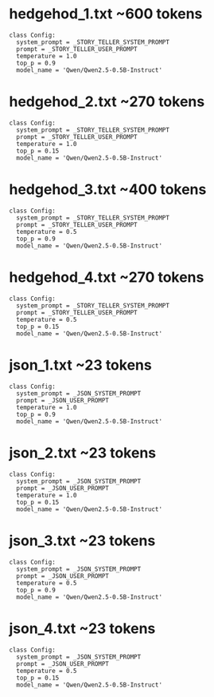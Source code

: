 # hedgehod_1.txt ~600 tokens
```
class Config:
  system_prompt = _STORY_TELLER_SYSTEM_PROMPT
  prompt = _STORY_TELLER_USER_PROMPT
  temperature = 1.0
  top_p = 0.9
  model_name = 'Qwen/Qwen2.5-0.5B-Instruct'
```

# hedgehod_2.txt ~270 tokens
```
class Config:
  system_prompt = _STORY_TELLER_SYSTEM_PROMPT
  prompt = _STORY_TELLER_USER_PROMPT
  temperature = 1.0
  top_p = 0.15
  model_name = 'Qwen/Qwen2.5-0.5B-Instruct'
```

# hedgehod_3.txt ~400 tokens
```
class Config:
  system_prompt = _STORY_TELLER_SYSTEM_PROMPT
  prompt = _STORY_TELLER_USER_PROMPT
  temperature = 0.5
  top_p = 0.9
  model_name = 'Qwen/Qwen2.5-0.5B-Instruct'
```

# hedgehod_4.txt ~270 tokens
```
class Config:
  system_prompt = _STORY_TELLER_SYSTEM_PROMPT
  prompt = _STORY_TELLER_USER_PROMPT
  temperature = 0.5
  top_p = 0.15
  model_name = 'Qwen/Qwen2.5-0.5B-Instruct'
```
# json_1.txt ~23 tokens
```
class Config:
  system_prompt = _JSON_SYSTEM_PROMPT
  prompt = _JSON_USER_PROMPT
  temperature = 1.0
  top_p = 0.9
  model_name = 'Qwen/Qwen2.5-0.5B-Instruct'
```

# json_2.txt ~23 tokens
```
class Config:
  system_prompt = _JSON_SYSTEM_PROMPT
  prompt = _JSON_USER_PROMPT
  temperature = 1.0
  top_p = 0.15
  model_name = 'Qwen/Qwen2.5-0.5B-Instruct'
```

# json_3.txt ~23 tokens
```
class Config:
  system_prompt = _JSON_SYSTEM_PROMPT
  prompt = _JSON_USER_PROMPT
  temperature = 0.5
  top_p = 0.9
  model_name = 'Qwen/Qwen2.5-0.5B-Instruct'
```

# json_4.txt ~23 tokens
```
class Config:
  system_prompt = _JSON_SYSTEM_PROMPT
  prompt = _JSON_USER_PROMPT
  temperature = 0.5
  top_p = 0.15
  model_name = 'Qwen/Qwen2.5-0.5B-Instruct'
```
